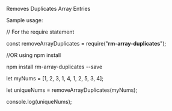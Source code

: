 Removes Duplicates Array Entries


Sample usage:

// For the require statement

const removeArrayDuplicates = require("**rm-array-duplicates**");

//OR using npm install

npm install rm-array-duplicates --save

let myNums = [1, 2, 3, 1, 4, 1, 2, 5, 3, 4];

let uniqueNums = removeArrayDuplicates(myNums);

console.log(uniqueNums);


